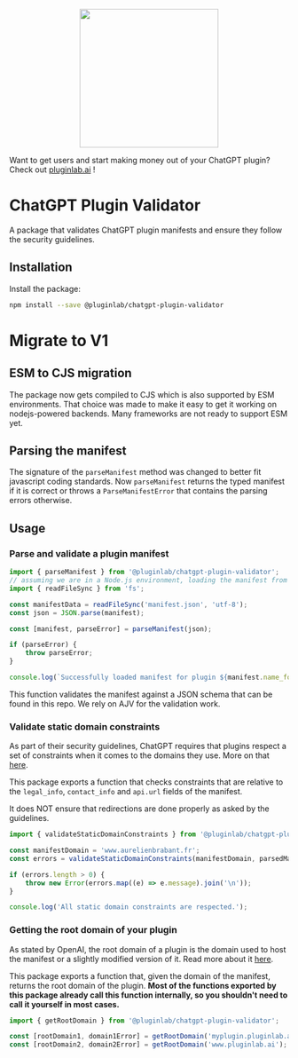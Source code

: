 <p align="center">
<a href="https://www.pluginlab.ai">
  <img width="250" height="250" src="https://uploads-ssl.webflow.com/6446ea87f99b6dc7c2e8c9cb/64470266b86f5166fd19a752_white-logo.svg">
  </a>
</p>

Want to get users and start making money out of your ChatGPT plugin? Check out [pluginlab.ai](https://www.pluginlab.ai) !


# ChatGPT Plugin Validator

A package that validates ChatGPT plugin manifests and ensure they follow the security guidelines.

## Installation

Install the package:

```bash
npm install --save @pluginlab/chatgpt-plugin-validator
```

# Migrate to V1

## ESM to CJS migration

The package now gets compiled to CJS which is also supported by ESM environments.
That choice was made to make it easy to get it working on nodejs-powered backends.
Many frameworks are not ready to support ESM yet.

## Parsing the manifest

The signature of the `parseManifest` method was changed to better fit javascript coding standards.
Now `parseManifest` returns the typed manifest if it is correct or throws a `ParseManifestError` that contains the parsing errors otherwise.

## Usage

### Parse and validate a plugin manifest

```ts
import { parseManifest } from '@pluginlab/chatgpt-plugin-validator';
// assuming we are in a Node.js environment, loading the manifest from a file
import { readFileSync } from 'fs';

const manifestData = readFileSync('manifest.json', 'utf-8');
const json = JSON.parse(manifest);

const [manifest, parseError] = parseManifest(json);

if (parseError) {
    throw parseError;
}

console.log(`Successfully loaded manifest for plugin ${manifest.name_for_human}.`);
```

This function validates the manifest against a JSON schema that can be found in this repo.
We rely on AJV for the validation work.

### Validate static domain constraints

As part of their security guidelines, ChatGPT requires that plugins respect a set of constraints when it comes to the domains they use.
More on that [here](https://platform.openai.com/docs/plugins/production/domain-verification-and-security).

This package exports a function that checks constraints that are relative to the `legal_info`, `contact_info` and `api.url` fields of the manifest.

It does NOT ensure that redirections are done properly as asked by the guidelines.

```ts
import { validateStaticDomainConstraints } from '@pluginlab/chatgpt-plugin-validator';

const manifestDomain = 'www.aurelienbrabant.fr';
const errors = validateStaticDomainConstraints(manifestDomain, parsedManifest);

if (errors.length > 0) {
    throw new Error(errors.map((e) => e.message).join('\n'));
}

console.log('All static domain constraints are respected.');
```

### Getting the root domain of your plugin

As stated by OpenAI, the root domain of a plugin is the domain used to host the manifest or a slightly modified version of it.
Read more about it [here](https://platform.openai.com/docs/plugins/production/defining-the-plugin-s-root-domain).

This package exports a function that, given the domain of the manifest, returns the root domain of the plugin.
**Most of the functions exported by this package already call this function internally, so you shouldn't need to call it yourself in most cases.**

```ts
import { getRootDomain } from '@pluginlab/chatgpt-plugin-validator';

const [rootDomain1, domain1Error] = getRootDomain('myplugin.pluginlab.ai'); // rootDomain1 should be 'myplugin.pluginlab.ai'
const [rootDomain2, domain2Error] = getRootDomain('www.pluginlab.ai'); // rootDomain2 should be 'pluginlab.ai'
```
